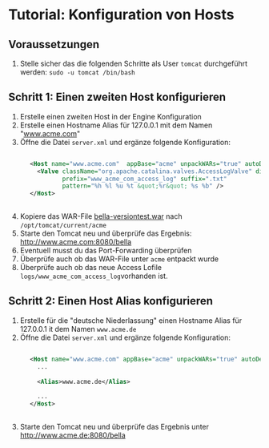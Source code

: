 # Tutorial: Konfiguration von Hosts

## Voraussetzungen
1. Stelle sicher das die folgenden Schritte als User `tomcat` durchgeführt werden: `sudo -u tomcat /bin/bash`

## Schritt 1: Einen zweiten Host konfigurieren
1. Erstelle einen zweiten Host in der Engine Konfiguration
2. Erstelle einen Hostname Alias für 127.0.0.1 mit dem Namen "www.acme.com"
3. Öffne die Datei `server.xml` und ergänze folgende Konfiguration:

```xml

      <Host name="www.acme.com"  appBase="acme" unpackWARs="true" autoDeploy="true">
        <Valve className="org.apache.catalina.valves.AccessLogValve" directory="logs"
               prefix="www_acme_com_access_log" suffix=".txt"
               pattern="%h %l %u %t &quot;%r&quot; %s %b" />
      </Host>
  
```

4. Kopiere das WAR-File [bella-versiontest.war](..%2Ffiles%2Fbella-versiontest.war) nach `/opt/tomcat/current/acme`
4. Starte den Tomcat neu und überprüfe das Ergebnis: http://www.acme.com:8080/bella
5. Eventuell musst du das Port-Forwarding überprüfen
6. Überprüfe auch ob das WAR-File unter `acme` entpackt wurde
7. Überprüfe auch ob das neue Access Lofile  `logs/www_acme_com_access_log`vorhanden ist.

## Schritt 2: Einen Host Alias konfigurieren

1. Erstelle für die "deutsche Niederlassung" einen Hostname Alias für 127.0.0.1 it dem Namen `www.acme.de`
2. Öffne die Datei `server.xml` und ergänze folgende Konfiguration:

```xml

      <Host name="www.acme.com" appBase="acme" unpackWARs="true" autoDeploy="true">
        ... 
               
        <Alias>www.acme.de</Alias>
        
        ...       
      </Host>
  
```
3. Starte den Tomcat neu und überprüfe das Ergebnis unter http://www.acme.de:8080/bella
